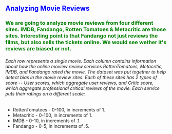 ## <font color=blue>Analyzing Movie Reviews</font>
### <font color=green> We are going to analyze movie reviews from four different sites. IMDB, Fandango, Rotten Tomatoes & Metacritic are those sites. Interesting point is that Fandango not just reviews the films, but also sells the tickets online. We would see wether it's reviews are biased or not.</font>

###### Each row represents a single movie. Each column contains information about how the online moview review services RottenTomatoes, Metacritic, IMDB, and Fandango rated the movie. The dataset was put together to help detect bias in the movie review sites. Each of these sites has 2 types of score -- User scores, which aggregate user reviews, and Critic score, which aggregate professional critical reviews of the movie. Each service puts their ratings on a different scale:
 - RottenTomatoes - 0-100, in increments of 1.
 - Metacritic - 0-100, in increments of 1.
 - IMDB - 0-10, in increments of .1.
 - Fandango - 0-5, in increments of .5.
